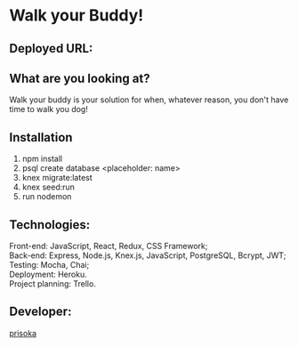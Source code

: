 # Walk your Buddy!

## Deployed URL: 

## What are you looking at? 
Walk your buddy is your solution for when, whatever reason, you don't have time to walk you dog!

## Installation
1. npm install
2. psql create database <placeholder: name>
3. knex migrate:latest
4. knex seed:run
5. run nodemon

## Technologies: 
Front-end: JavaScript, React, Redux, CSS Framework;<br>
Back-end: Express, Node.js, Knex.js, JavaScript, PostgreSQL, Bcrypt, JWT;<br>
Testing: Mocha, Chai;<br>
Deployment: Heroku.<br>
Project planning: Trello.

## Developer:
[prisoka](https://github.com/prisoka)
